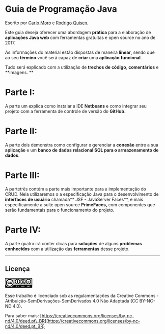 # Guia de Programação Java

Escrito por [Carlo Moro](https://github.com/cnmoro "Carlo Moro") e [Rodrigo Quisen](https://github.com/quisen "Rodrigo Quisen").

Este guia deseja oferecer uma abordagem **prática** para a elaboração de **aplicações** **Java web** com ferramentas gratuitas e open source no ano de 2017.

As informações do material estão dispostas de maneira **linear**, sendo que ao seu **término** você será capaz de **criar** uma **aplicação** **funcional**.

Tudo será explicado com a utilização de **trechos** **de** **código**, **comentários** e **imagens. **

# Parte I:

A parte um explica como instalar a IDE **Netbeans** e como integrar seu projeto com a ferramenta de controle de versão do **GitHub.**

# Parte II:

A parte dois demonstra como configurar e gerenciar a **conexão** entre a sua **aplicação** e um **banco** **de** **dados** **relacional **SQL para o armazenamento de** dados**.

# Parte III:

A partetrês contém a parte mais importante para a implementação do CRUD. Nela utilizaremos o a especificação Java para o desenvolvimento de **interfaces** **de** **usuário** chamada** JSF - JavaServer Faces**, e mais especificamente a suíte open source **PrimeFaces,** com componentes que serão fundamentais para o funcionamento do projeto.

# Parte IV:

A parte quatro irá conter dicas para **soluções** de alguns **problemas** **conhecidos** com a utilização das **ferramentas** desse projeto.

---

## **Licença**

![](/assets/cc.png)

Esse trabalho é licenciado sob as regulamentações da Creative Commons - Atribuição-SemDerivações-SemDerivados 4.0 Não Adaptada \(CC BY-NC-ND 4.0\).

Para saber mais: [https://creativecommons.org/licenses/by-nc-nd/4.0/deed.pt\_BR](https://creativecommons.org/licenses/by-nc-nd/4.0/deed.pt_BR)


